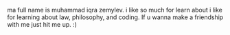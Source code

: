 ma full name is muhammad iqra zemylev. i like so much for learn about i like for learning about law, philosophy, and coding. If u wanna make a friendship with me just hit me up. :)
